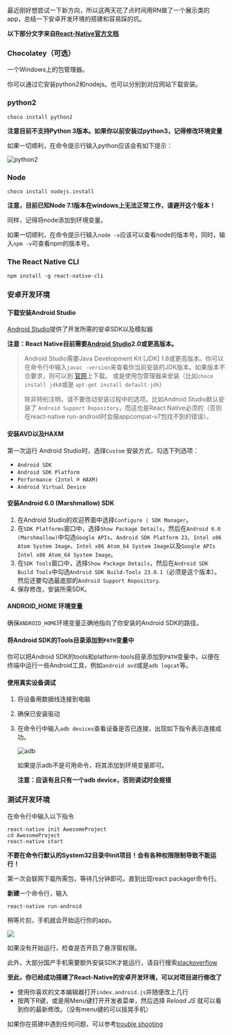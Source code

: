最近刚好想尝试一下新方向，所以这两天花了点时间用RN做了一个展示类的app，总结一下安卓开发环境的搭建和容易踩的坑。

**以下部分文字来自[React-Native官方文档](https://facebook.github.io/react-native/)**

### Chocolatey（可选）

一个Windows上的包管理器。

你可以通过它安装python2和nodejs。也可以分别到对应网站下载安装。

###  python2

```
choco install python2
```

**注意目前不支持Python 3版本。如果你以前安装过python3，记得修改环境变量**

如果一切顺利，在命令提示行输入python应该会有如下提示：

![python2](http://onvaoy58z.bkt.clouddn.com/python2.JPG)

### Node

```
choco install nodejs.install
```

**注意，目前已知Node 7.1版本在windows上无法正常工作，请避开这个版本！**

同样，记得将node添加到环境变量。

如果一切顺利，在命令提示行输入`node -v`应该可以查看node的版本号，同时，输入`npm -v`可查看npm的版本号。

### The React Native CLI 

```
npm install -g react-native-cli
```

### 安卓开发环境

#### 下载安装Android Studio

[Android Studio](http://developer.android.com/sdk/index.html)提供了开发所需的安卓SDK以及模拟器

**注意：React Native目前需要[Android Studio](http://developer.android.com/sdk/index.html)2.0或更高版本。**

> Android Studio需要Java Development Kit [JDK] 1.8或更高版本。你可以在命令行中输入`javac -version`来查看你当前安装的JDK版本。如果版本不合要求，则可以到 [官网](http://www.oracle.com/technetwork/java/javase/downloads/jdk8-downloads-2133151.html)上下载。 或是使用包管理器来安装（比如`choco install jdk8`或是 `apt-get install default-jdk`）
>
> 除非特别注明，请不要改动安装过程中的选项。比如Android Studio默认安装了 `Android Support Repository`，而这也是React Native必须的（否则在react-native run-android时会报appcompat-v7包找不到的错误）。

#### 安装AVD以及HAXM

第一次运行 Android Studio时，选择`Custom` 安装方式，勾选下列选项：

- `Android SDK`
- `Android SDK Platform`
- `Performance (Intel ® HAXM)`
- `Android Virtual Device`

#### 安装Android 6.0 (Marshmallow) SDK

1. 在Android Studio的欢迎界面中选择`Configure | SDK Manager`。
2. 在`SDK Platforms`窗口中，选择`Show Package Details`，然后在`Android 6.0 (Marshmallow)`中勾选`Google APIs`、`Android SDK Platform 23`、`Intel x86 Atom System Image`、`Intel x86 Atom_64 System Image`以及`Google APIs Intel x86 Atom_64 System Image`。
3. 在`SDK Tools`窗口中，选择`Show Package Details`，然后在`Android SDK Build Tools`中勾选`Android SDK Build-Tools 23.0.1`（必须是这个版本）。然后还要勾选最底部的`Android Support Repository`.
4. 保存修改，安装所需SDK。

#### ANDROID_HOME 环境变量

确保`ANDROID_HOME`环境变量正确地指向了你安装的Android SDK的路径。

#### 将Android SDK的Tools目录添加到`PATH`变量中

你可以把Android SDK的tools和platform-tools目录添加到`PATH`变量中，以便在终端中运行一些Android工具，例如`android avd`或是`adb logcat`等。

#### 使用真实设备调试

1. 将设备用数据线连接到电脑

2. 确保已安装驱动

3. 在命令行中输入`adb devices`查看设备是否已连接，出现如下指令表示连接成功。

   ![adb](http://onvaoy58z.bkt.clouddn.com/adbdevices.JPG)

   如果提示adb不是可用命令，将其添加到环境变量即可。

   **注意：应该有且只有一个adb device，否则调试时会报错**

### 测试开发环境

在命令行中输入以下指令

```
react-native init AwesomeProject
cd AwesomeProject
react-native start
```

**不要在命令行默认的System32目录中init项目！会有各种权限限制导致不能运行！**

第一次会联网下载所需包，等待几分钟即可。直到出现react packager命令行。

**新建**一个命令行，输入

```
react-native run-android

```

稍等片刻，手机就会开始运行你的app。

![](https://facebook.github.io/react-native/img/AndroidSuccess.png)

如果没有开始运行，检查是否开启了悬浮窗权限。

此外，大部分国产手机需要额外安装SDK才能运行，请自行搜索[stackoverflow](http://stackoverflow.com/)

**至此，你已经成功搭建了React-Native的安卓开发环境，可以对项目进行修改了**

- 使用你喜欢的文本编辑器打开`index.android.js`并随便改上几行
- 按两下R键，或是用Menu键打开开发者菜单，然后选择 *Reload JS* 就可以看到你的最新修改。（没有menu键的可以摇晃手机）

如果你在搭建中遇到任何问题，可以参考[trouble shooting](https://facebook.github.io/react-native/docs/troubleshooting.html#content)

